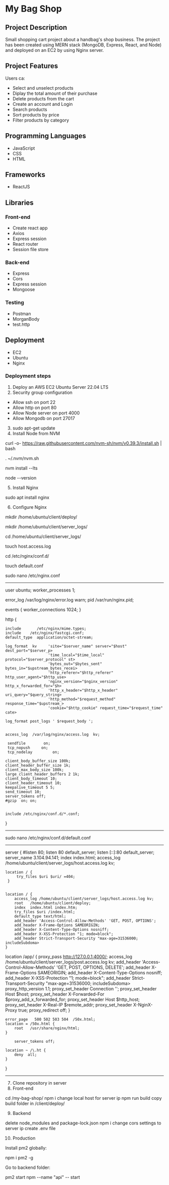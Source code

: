 # My Bag Shop

## Project Description

Small shopping cart project about a handbag's shop business. The project has been created using MERN stack (MongoDB, Express, React, and Node) and deployed on an EC2 by using Nginx server.

## Project Features

Users ca:

<ul>
    <li>Select and unselect products</li>
    <li>Diplay the total amount of their purchase</li>
    <li>Delete products from the cart</li>
    <li>Create an account and Login</li>
    <li>Search products</li>
    <li>Sort products by price</li>
    <li>Filter products by category</li>
</ul>

## Programming Languages

<ul>
    <li>JavaScript</li>
    <li>CSS</li>
    <li>HTML</li>
</ul>

## Frameworks

<ul>
    <li>ReactJS</li>
</ul>

## Libraries

### Front-end

<ul>
    <li>Create react app</li>
    <li>Axios</li>
    <li>Express session</li>
    <li>React router</li>
    <li>Session file store</li>
</ul>

### Back-end

<ul>
    <li>Express</li>
    <li>Cors</li>
    <li>Express session</li>
    <li>Mongoose</li>
</ul>

### Testing

<ul>
    <li>Postman</li>
    <li>MorganBody</li>
    <li>test.http</li>
</ul>

## Deployment

<ul>
    <li>EC2</li>
    <li>Ubuntu</li>
    <li>Nginx</li>
</ul>

### Deployment steps

1. Deploy an AWS EC2 Ubuntu Server 22.04 LTS
2. Security group configuration
<ul>
    <li>Allow ssh on port 22</li>
    <li>Allow http on port 80</li>
    <li>Allow Node server on port 4000</li>
    <li>Allow Mongodb on port 27017</li>
</ul>

3. sudo apt-get update
4. Install Node from NVM

curl -o- https://raw.githubusercontent.com/nvm-sh/nvm/v0.39.3/install.sh | bash

. ~/.nvm/nvm.sh

nvm install --lts

node --version

5. Install Nginx

sudo apt install nginx

6. Configure Nginx

mkdir /home/ubuntu/client/deploy/

mkdir /home/ubuntu/client/server_logs/

cd /home/ubuntu/client/server_logs/

touch host.access.log

cd /etc/nginx/conf.d/

touch default.conf

sudo nano /etc/nginx.conf

---

user ubuntu;
worker_processes 1;

error_log /var/log/nginx/error.log warn;
pid /var/run/nginx.pid;

events {
worker_connections 1024;
}

http {

    include       /etc/nginx/mime.types;
    include    /etc/nginx/fastcgi.conf;
    default_type  application/octet-stream;

    log_format  kv     'site="$server_name" server="$host" dest_port="$server_p>
                       'time_local="$time_local" protocol="$server_protocol" st>
                       'bytes_out="$bytes_sent" bytes_in="$upstream_bytes_recei>
                       'http_referer="$http_referer" http_user_agent="$http_use>
                       'nginx_version="$nginx_version" http_x_forwarded_for="$h>
                       'http_x_header="$http_x_header" uri_query="$query_string>
                       'http_method="$request_method" response_time="$upstream_>
                       'cookie="$http_cookie" request_time="$request_time" cate>

    log_format post_logs ' $request_body ';


    access_log  /var/log/nginx/access.log  kv;

     sendfile        on;
     tcp_nopush     on;
     tcp_nodelay         on;

    client_body_buffer_size 100k;
    client_header_buffer_size 1k;
    client_max_body_size 100k;
    large_client_header_buffers 2 1k;
    client_body_timeout 10;
    client_header_timeout 10;
    keepalive_timeout 5 5;
    send_timeout 10;
    server_tokens off;
    #gzip  on; on;


    include /etc/nginx/conf.d/*.conf;

}

---

sudo nano /etc/nginx/conf.d/default.conf

---

server {
#listen 80;
listen 80 default_server;
listen [::]:80 default_server;
server_name 3.104.94.141;
index index.html;
access_log /home/ubuntu/client/server_logs/host.access.log kv;

    location / {
         try_files $uri $uri/ =404;
     }


    location / {
        access_log /home/ubuntu/client/server_logs/host.access.log kv;
        root   /home/ubuntu/client/deploy;
        index  index.html index.htm;
        try_files $uri /index.html;
        default_type text/html;
        add_header 'Access-Control-Allow-Methods' 'GET, POST, OPTIONS';
        add_header X-Frame-Options SAMEORIGIN;
        add_header X-Content-Type-Options nosniff;
        add_header X-XSS-Protection "1; mode=block";
        add_header Strict-Transport-Security "max-age=31536000; includeSubdoma>
    }

location /app/ {
proxy_pass http://127.0.0.1:4000/;
access_log /home/ubuntu/client/server_logs/post.access.log kv;
add_header 'Access-Control-Allow-Methods' 'GET, POST, OPTIONS, DELETE';
add_header X-Frame-Options SAMEORIGIN;
add_header X-Content-Type-Options nosniff;
add_header X-XSS-Protection "1; mode=block";
add_header Strict-Transport-Security "max-age=31536000; includeSubdoma>
proxy_http_version 1.1;
proxy_set_header Connection '';
proxy_set_header Host $host;
proxy_set_header X-Forwarded-For $proxy_add_x_forwarded_for;
proxy_set_header Host $http_host;
proxy_set_header X-Real-IP $remote_addr;
proxy_set_header X-NginX-Proxy true;
proxy_redirect off;
}

    error_page   500 502 503 504  /50x.html;
    location = /50x.html {
        root   /usr/share/nginx/html;
    }

        server_tokens off;

    location ~ /\.ht {
        deny  all;
    }

}

---

7. Clone repository in server
8. Front-end

cd /my-bag-shop/
npm i
change local host for server ip
npm run build
copy build folder in /client/deploy/

9. Backend

delete node_modules and package-lock.json
npm i
change cors settings to server ip
create .env file

10. Production

Install pm2 globally:

npm i pm2 -g

Go to backend folder:

pm2 start npm --name "api" -- start
